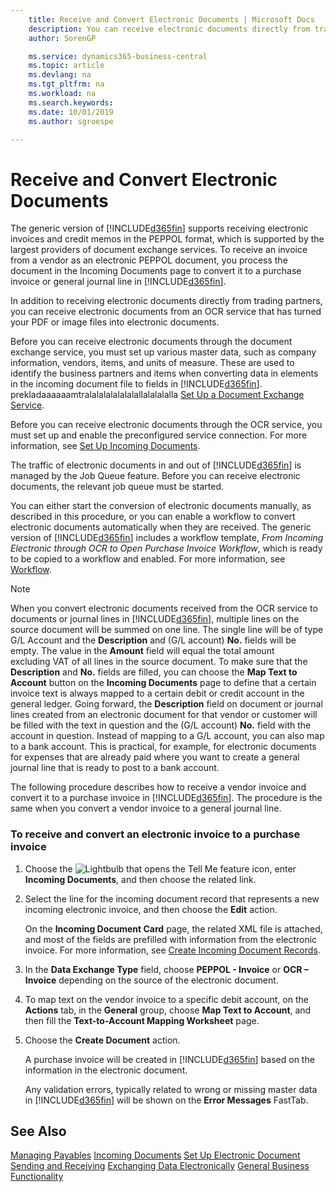 ```yaml
---
    title: Receive and Convert Electronic Documents | Microsoft Docs
    description: You can receive electronic documents directly from trading partners or from an OCR service.
    author: SorenGP

    ms.service: dynamics365-business-central
    ms.topic: article
    ms.devlang: na
    ms.tgt_pltfrm: na
    ms.workload: na
    ms.search.keywords:
    ms.date: 10/01/2019
    ms.author: sgroespe

---
```

# Receive and Convert Electronic Documents
The generic version of [!INCLUDE[d365fin](includes/d365fin_md.md)] supports receiving electronic invoices and credit memos in the PEPPOL format, which is supported by the largest providers of document exchange services. To receive an invoice from a vendor as an electronic PEPPOL document, you process the document in the Incoming Documents page to convert it to a purchase invoice or general journal line in [!INCLUDE[d365fin](includes/d365fin_md.md)].

In addition to receiving electronic documents directly from trading partners, you can receive electronic documents from an OCR service that has turned your PDF or image files into electronic documents.

Before you can receive electronic documents through the document exchange service, you must set up various master data, such as company information, vendors, items, and units of measure. These are used to identify the business partners and items when converting data in elements in the incoming document file to fields in [!INCLUDE[d365fin](includes/d365fin_md.md)]. prekladaaaaaamtralalalalalalalallalalalalla [Set Up a Document Exchange Service](across-how-to-set-up-a-document-exchange-service.md).

Before you can receive electronic documents through the OCR service, you must set up and enable the preconfigured service connection. For more information, see [Set Up Incoming Documents](across-how-setup-income-documents.md).

The traffic of electronic documents in and out of [!INCLUDE[d365fin](includes/d365fin_md.md)] is managed by the Job Queue feature. Before you can receive electronic documents, the relevant job queue must be started.

You can either start the conversion of electronic documents manually, as described in this procedure, or you can enable a workflow to convert electronic documents automatically when they are received. The generic version of [!INCLUDE[d365fin](includes/d365fin_md.md)] includes a workflow template, *From Incoming Electronic through OCR to Open Purchase Invoice Workflow*, which is ready to be copied to a workflow and enabled. For more information, see [Workflow](across-workflow.md).

> [!NOTE]
> When you convert electronic documents received from the OCR service to documents or journal lines in [!INCLUDE[d365fin](includes/d365fin_md.md)], multiple lines on the source document will be summed on one line. The single line will be of type G/L Account and the **Description** and (G/L account) **No.** fields will be empty. The value in the **Amount** field will equal the total amount excluding VAT of all lines in the source document.
> To make sure that the **Description** and **No.** fields are filled, you can choose the **Map Text to Account** button on the **Incoming Documents** page to define that a certain invoice text is always mapped to a certain debit or credit account in the general ledger. Going forward, the **Description** field on document or journal lines created from an electronic document for that vendor or customer will be filled with the text in question and the (G/L account) **No.** field with the account in question.
> Instead of mapping to a G/L account, you can also map to a bank account. This is practical, for example, for electronic documents for expenses that are already paid where you want to create a general journal line that is ready to post to a bank account.

The following procedure describes how to receive a vendor invoice and convert it to a purchase invoice in [!INCLUDE[d365fin](includes/d365fin_md.md)]. The procedure is the same when you convert a vendor invoice to a general journal line.

### To receive and convert an electronic invoice to a purchase invoice

1. Choose the ![Lightbulb that opens the Tell Me feature](media/ui-search/search_small.png "Tell me what you want to do") icon, enter **Incoming Documents**, and then choose the related link.

2. Select the line for the incoming document record that represents a new incoming electronic invoice, and then choose the **Edit** action.

   On the **Incoming Document Card** page, the related XML file is attached, and most of the fields are prefilled with information from the electronic invoice. For more information, see [Create Incoming Document Records](across-how-create-income-document-records.md).

3. In the **Data Exchange Type** field, choose **PEPPOL - Invoice** or **OCR – Invoice** depending on the source of the electronic document.

4. To map text on the vendor invoice to a specific debit account, on the **Actions** tab, in the **General** group, choose **Map Text to Account**, and then fill the **Text-to-Account Mapping Worksheet** page.

5. Choose the **Create Document** action.

   A purchase invoice will be created in [!INCLUDE[d365fin](includes/d365fin_md.md)] based on the information in the electronic document.

   Any validation errors, typically related to wrong or missing master data in [!INCLUDE[d365fin](includes/d365fin_md.md)] will be shown on the **Error Messages** FastTab.

## See Also
[Managing Payables](payables-manage-payables.md)
[Incoming Documents](across-income-documents.md)
[Set Up Electronic Document Sending and Receiving](across-how-to-set-up-electronic-document-sending-and-receiving.md)
[Exchanging Data Electronically](across-data-exchange.md)
[General Business Functionality](ui-across-business-areas.md)
